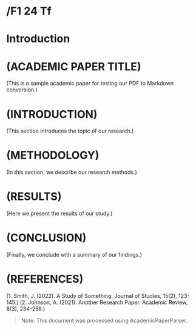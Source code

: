 # /F1 24 Tf
# Introduction
# (ACADEMIC PAPER TITLE)
(This is a sample academic paper for testing our PDF to Markdown conversion.)

# (INTRODUCTION)
(This section introduces the topic of our research.)

# (METHODOLOGY)
(In this section, we describe our research methods.)

# (RESULTS)
(Here we present the results of our study.)

# (CONCLUSION)
(Finally, we conclude with a summary of our findings.)

# (REFERENCES)
(1. Smith, J. (2022). A Study of Something. Journal of Studies, 15(2), 123-145.) (2. Johnson, A. (2021). Another Research Paper. Academic Review, 8(3), 234-256.)



> Note: This document was processed using AcademicPaperParser.
